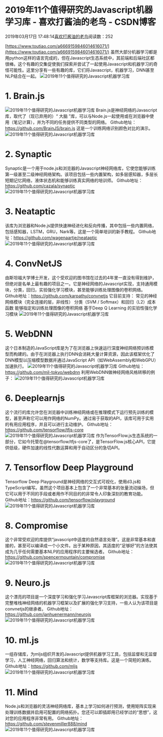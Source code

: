 
# 2019年11个值得研究的Javascript机器学习库 - 喜欢打酱油的老鸟 - CSDN博客


2019年03月17日 17:48:14[喜欢打酱油的老鸟](https://me.csdn.net/weixin_42137700)阅读数：252


[https://www.toutiao.com/a6669159846014616071/](https://www.toutiao.com/a6669159846014616071/)
虽然大部分机器学习都是用python这样的语言完成的，但在Javascript生态系统中，其前端和后端社区都很棒。这个有趣的交集促使我们探索并尝试了一起使用Javascript和机器学习的奇怪可能性。这里分享有一些有趣的库，它们将Javascript，机器学习，DNN甚至NLP结合在一起。
![2019年11个值得研究的Javascript机器学习库](http://p9.pstatp.com/large/pgc-image/548e562f9c554ebf8fd0f70777d62b08)

# 1. Brain.js
![2019年11个值得研究的Javascript机器学习库](http://p9.pstatp.com/large/pgc-image/ba3b1e85172447988f3a22a31801d27a)
Brain.js是神经网络的Javascript库，取代了（现已弃用的）“ 大脑 ”库，可以与Node.js一起使用或在浏览器中使用（笔记计算），并为不同的任务提供不同类型的网络。
Github地址：https://github.com/BrainJS/brain.js
这是一个训练网络识别颜色对比的演示。
![2019年11个值得研究的Javascript机器学习库](http://p1.pstatp.com/large/pgc-image/30bc91ca1d9e49f68cbc9010686688c8)

# 2. Synaptic
Synaptic是一个用于node.js和浏览器的Javascript神经网络库，它使您能够训练第一级甚至二级神经网络架构。该项目包括一些内置架构，如多层感知器，多层长短期记忆网络，液体状态机和能够训练真实网络的培训师。
Github地址：https://github.com/cazala/synaptic
![2019年11个值得研究的Javascript机器学习库](http://p3.pstatp.com/large/pgc-image/dc8f081a785c43de913fe7e19c76b606)

# 3. Neataptic
该库为浏览器和Node.js提供快速神经进化和反向传播，其中包括一些内置网络，包括感知器，LSTM，GRU，Nark等。这是一个简单培训的新手教程。
Github地址：https://github.com/wagenaartje/neataptic
![2019年11个值得研究的Javascript机器学习库](http://p3.pstatp.com/large/pgc-image/16229350dd8c483a97caa98fd34ae140)

# 4. ConvNetJS
由斯坦福大学博士开发，这个受欢迎的图书馆在过去的4年里一直没有得到维护，但绝对是名单上最有趣的项目之一。它是神经网络的Javascript实现，支持通用模块，分类，回归，实验强化学习模块，甚至能够训练处理图像的卷积网络。
Github地址：https://github.com/karpathy/convnetjs
它目前支持：
常见的神经网络模块（完全连接的层，非线性）
分类（SVM / Softmax）和回归（L2）成本函数
能够指定和训练处理图像的卷积网络
基于Deep Q Learning 的实验性强化学习模块
![2019年11个值得研究的Javascript机器学习库](http://p9.pstatp.com/large/pgc-image/67520cecadbe417c9f78104f3ffeac10)

# 5. WebDNN
这个日本制造的JavaScript库是为了在浏览器上快速运行深度神经网络预训练模型而构建的。由于在浏览器上执行DNN会消耗大量计算资源，因此该框架优化了DNN模型以压缩模型数据并通过JavaScript API（如WebAssembly和WebGPU）加速执行。
![2019年11个值得研究的Javascript机器学习库](http://p1.pstatp.com/large/pgc-image/58e89131914c43909e487b22a03cd371)
Github地址：https://github.com/mil-tokyo/webdnn
利用WebDNN做神经网络风格转移的例子：
![2019年11个值得研究的Javascript机器学习库](http://p9.pstatp.com/large/pgc-image/38e9f1c4340843c9982d8a00bc4eeec9)

# 6. Deeplearnjs
这个流行的库允许您在浏览器中训练神经网络或在推理模式下运行预先训练的模型，甚至声称它可以用作网络的NumPy。通过易于获取的API，该库可用于实用的有用应用程序，并且可以进行主动维护。
Github地址：https://github.com/tensorflow/tfjs-core
![2019年11个值得研究的Javascript机器学习库](http://p3.pstatp.com/large/pgc-image/e79ccf7e8b574817aaccf7e6f56bdf9e)
作为TensorFlow.js生态系统的一部分，它如今托管在@tensorflow/tfjs-core了，是TensorFlow.js核心API，它提供低级，硬件加速的线性代数运算和用于自动区分的急切API。
# 7. Tensorflow Deep Playground
Tensorflow Deep Playground是神经网络的交互式可视化，使用d3.js和TypeScript编写。虽然这个项目基本上包含了一个非常基本的张量流动操场，但它可以用于不同的手段或者用作不同目的的非常令人印象深刻的教育功能。
Github地址：https://github.com/tensorflow/playground
![2019年11个值得研究的Javascript机器学习库](http://p1.pstatp.com/large/pgc-image/f49850b628a64cb9a5635042d0d40195)

# 8. Compromise
这个非常受欢迎的库提供“javascript中适度的自然语言处理”。这是非常基本和直接的，甚至可以编译成一个小文件。出于某种原因，其适度的“足够好”的方法使其成为几乎任何需要基本NLP的应用程序的主要候选者。
Github地址：https://github.com/spencermountain/compromise
![2019年11个值得研究的Javascript机器学习库](http://p3.pstatp.com/large/pgc-image/e17c657429f240dfb1ad04244a0e122d)

# 9. Neuro.js
这个漂亮的项目是一个深度学习和强化学习Javascript库框架的浏览器。实现基于完整堆栈神经网络的机器学习框架以及扩展的强化学习支持，一些人认为该项目是convnetjs的继承者。
Github地址：https://github.com/janhuenermann/neurojs
![2019年11个值得研究的Javascript机器学习库](http://p9.pstatp.com/large/pgc-image/3d38fd3c273249fba9c99c5f23e6e626)

# 10. ml.js
一组存储库，为mljs组织开发的Javascript提供机器学习工具，包括监督和无监督学习，人工神经网络，回归算法和统计，数学等支持库。这是一个简短的演练。
Github地址：https://github.com/mljs
![2019年11个值得研究的Javascript机器学习库](http://p3.pstatp.com/large/pgc-image/99b21190711a4345842f62e121ab0f15)

# 11. Mind
Node.js和浏览器的灵活神经网络库，基本上学习如何进行预测，使用矩阵实现来处理训练数据并启用可配置的网络拓扑。您还可以即插即用已经学过的“思想”，这对您的应用程序非常有用。
Github地址：https://github.com/stevenmiller888/mind
![2019年11个值得研究的Javascript机器学习库](http://p1.pstatp.com/large/pgc-image/6c9f8249320143c8bc576e4bea077653)

